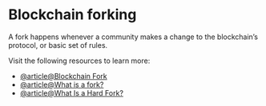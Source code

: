 # Blockchain forking

A fork happens whenever a community makes a change to the blockchain’s protocol, or basic set of rules.

Visit the following resources to learn more:

- [@article@Blockchain Fork](https://en.wikipedia.org/wiki/Fork_(blockchain))
- [@article@What is a fork?](https://www.coinbase.com/learn/crypto-basics/what-is-a-fork)
- [@article@What Is a Hard Fork?](https://www.investopedia.com/terms/h/hard-fork.asp)
